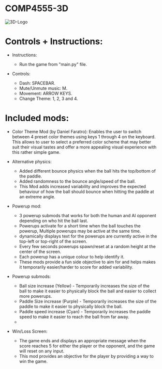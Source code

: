 # COMP4555-3D

![3D-Logo](https://user-images.githubusercontent.com/55112870/191079274-bb6823fe-5bff-41f3-9614-7973b5fea4aa.jpg)

# Controls + Instructions:

- Instructions:
    - Run the game from "main.py" file.

- Controls:
    - Dash: SPACEBAR.
    - Mute/Unmute music: M.
    - Movement: ARROW KEYS.
    - Change Theme: 1, 2, 3 and 4.

# Included mods:

- Color Theme Mod (by Daniel Faratro):
    Enables the user to switch between 4 preset color themes using keys 1 through 4 on the keyboard. This allows to user to select a preferred color scheme that may better suit their visual tastes and offer a more appealing visual experience with this rather simple game.
    
- Alternative physics:
    - Added different bounce physics when the ball hits the top/bottom of the paddle.
    - Added randomness to the bounce angle/speed of the ball.
    - This Mod adds increased variability and improves the expected behaviour of how the ball should bounce when hitting the paddle at an extreme angle.
    
- Powerup mod: 
    - 3 powerup submods that works for both the human and AI opponent depending on who hit the ball last. 
    - Powerups activate for a short time when the ball touches the powerup, Multiple powerups may be active at the same time.
    - dynamically displays text for the powerups are currently active in the top-left or top-right of the screen.
    - Every few seconds powerups spawn/reset at a random height at the center of the screen.
    - Each powerup has a unique colour to help identify it.
    - These mods provide a fun side objective to aim for and helps makes it temporarily easier/harder to score for added variability.
- Powerup submods:
	- Ball size increase (Yellow) - Temporarily increases the size of the ball to make it easier to physically block the ball and easier to collect more powerups.
	- Paddle Size increase (Purple) - Temporarily increases the size of the paddle to make it easier to physically block the ball.
	- Paddle speed increase (Cyan) - Temporarily increases the paddle speed to make it easier to reach the ball from far away.
	- 
- Win/Loss Screen:
    - The game ends and displays an appropriate message when the score reaches 5 for either the player or the opponent, and the game will reset on any input.
    - This mod provides an objective for the player by providing a way to win the game.

